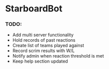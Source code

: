 # StarboardBot

### TODO:
- Add multi server functionality
- Hold records of past reactions
- Create list of teams played against
- Record scrim results with W/L
- Notify admin when reaction threshold is met
- Keep help section updated
